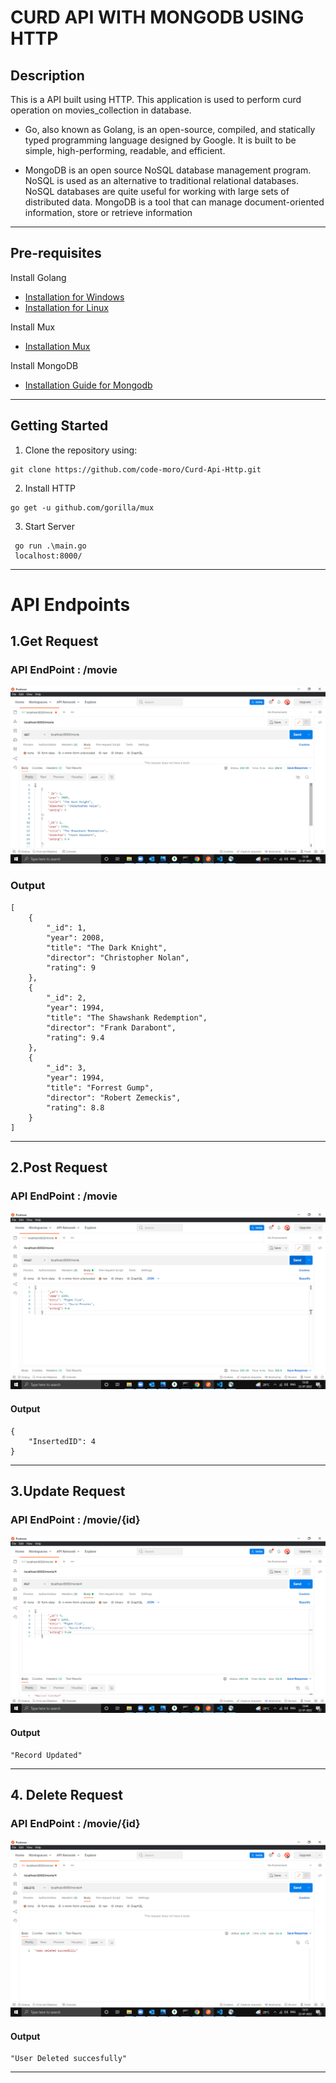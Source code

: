 # CURD API WITH MONGODB USING HTTP
## Description

This is a API built using HTTP. This application is used to perform curd operation on movies_collection in database.
* Go, also known as Golang, is an open-source, compiled, and statically typed programming language designed by Google. It is built to be simple, high-performing, readable, and efficient.

* MongoDB is an open source NoSQL database management program. NoSQL is used as an alternative to traditional relational databases. NoSQL databases are quite useful for working with large sets of distributed data. MongoDB is a tool that can manage document-oriented information, store or retrieve information

----

## Pre-requisites
 Install Golang
 * [Installation for Windows](https://go.dev/doc/install) 
 * [Installation for Linux](https://golangdocs.com/install-go-linux)

 Install Mux
 
 * [Installation Mux](https://github.com/gorilla/mux)
 
 Install MongoDB
 
 * [Installation Guide for Mongodb](https://www.mongodb.com/docs/manual/installation/)


 ---
 ## Getting Started

 1. Clone the repository using:
 ```
 git clone https://github.com/code-moro/Curd-Api-Http.git
 ```
 2. Install HTTP 
 ```
 go get -u github.com/gorilla/mux
 ```
 3. Start Server
```
 go run .\main.go
 localhost:8000/
```
 

---
# API Endpoints

## 1.Get Request 

### API EndPoint : /movie
 
![getrequestphoto](Images\GetMovie.png)

### Output

```
[
    {
        "_id": 1,
        "year": 2008,
        "title": "The Dark Knight",
        "director": "Christopher Nolan",
        "rating": 9
    },
    {
        "_id": 2,
        "year": 1994,
        "title": "The Shawshank Redemption",
        "director": "Frank Darabont",
        "rating": 9.4
    },
    {
        "_id": 3,
        "year": 1994,
        "title": "Forrest Gump",
        "director": "Robert Zemeckis",
        "rating": 8.8
    }
]
```
---

## 2.Post Request

### API EndPoint : /movie

![postrequest](Images\PostMovie.png)

#### Output
```
{
    "InsertedID": 4
}
```

---
## 3.Update Request

### API EndPoint : /movie/{id}

![updaterequest](Images\UpdateMovie.png)

#### Output
```
"Record Updated"
```

---
## 4. Delete Request

### API EndPoint : /movie/{id}

![deleterequest](Images\DeleteMovie.png)

#### Output
```
"User Deleted succesfully"
```
 ----